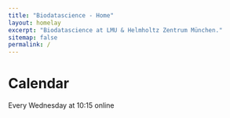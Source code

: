```yaml
---
title: "Biodatascience - Home"
layout: homelay
excerpt: "Biodatascience at LMU & Helmholtz Zentrum München."
sitemap: false
permalink: /
---
```


# Calendar

Every Wednesday at 10:15 online

